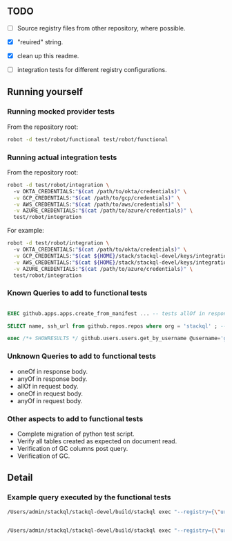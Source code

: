 

## TODO

- [ ] Source registry files from other repository, where possible.
- [x] "reuired" string.
- [x] clean up this readme.
- [ ] integration tests for different registry configurations.


## Running yourself

### Running mocked provider tests

From the repository root:

```sh
robot -d test/robot/functional test/robot/functional
```

### Running actual integration tests

From the repository root:

```sh
robot -d test/robot/integration \ 
  -v OKTA_CREDENTIALS:"$(cat /path/to/okta/credentials)" \
  -v GCP_CREDENTIALS:"$(cat /path/to/gcp/credentials)" \
  -v AWS_CREDENTIALS:"$(cat /path/to/aws/credentials)" \
  -v AZURE_CREDENTIALS:"$(cat /path/to/azure/credentials)" \
  test/robot/integration
```

For example:

```sh
robot -d test/robot/integration \ 
  -v OKTA_CREDENTIALS:"$(cat /path/to/okta/credentials)" \
  -v GCP_CREDENTIALS:"$(cat ${HOME}/stack/stackql-devel/keys/integration/stackql-dev-01-07d91f4abacf.json)" \
  -v AWS_CREDENTIALS:"$(cat ${HOME}/stack/stackql-devel/keys/integration/aws-auth-val.txt)" \
  -v AZURE_CREDENTIALS:"$(cat /path/to/azure/credentials)" \
  test/robot/integration
```


### Known Queries to add to functional tests

```sql

EXEC github.apps.apps.create_from_manifest ... -- tests allOf in response

SELECT name, ssh_url from github.repos.repos where org = 'stackql' ; -- tests straight to array response

exec /*+ SHOWRESULTS */ github.users.users.get_by_username @username='general-kroll-4-life'; -- was previously busted


```

### Unknown Queries to add to functional tests

- oneOf in response body.
- anyOf in response body.
- allOf in request body.
- oneOf in request body.
- anyOf in request body.


### Other aspects to add to functional tests

- Complete migration of python test script.
- Verify all tables created as expected on document read.
- Verification of GC columns post query.
- Verification of GC.

## Detail

### Example query executed by the functional tests

```bash
/Users/admin/stackql/stackql-devel/build/stackql exec "--registry={\"url\": \"file://${HOME}/stackql/stackql-devel/test/registry\", \"localDocRoot\": \"${HOME}/stackql/stackql-devel/test/registry\", \"useEmbedded\": false, \"verifyConfig\": {\"nopVerify\": true}}" "--auth={\"google\": {\"credentialsfilepath\": \"${HOME}/stackql/stackql-devel/test/assets/credentials/dummy/google/functional-test-dummy-sa-key.json\", \"type\": \"service_account\"}, \"okta\": {\"credentialsenvvar\": \"OKTA_SECRET_KEY\", \"type\": \"api_key\"}}" --tls.allowInsecure=true "select ipCidrRange, sum(5) cc  from  google.container.\`projects.aggregated.usableSubnetworks\` where projectsId = 'testing-project' group by \"ipCidrRange\" having sum(5) >= 5 order by ipCidrRange desc;"


/Users/admin/stackql/stackql-devel/build/stackql exec "--registry={\"url\": \"file://${HOME}/stackql/stackql-devel/test/empty\", \"localDocRoot\": \"${HOME}/stackql/stackql-devel/test/empty\", \"useEmbedded\": false, \"verifyConfig\": {\"nopVerify\": true}}" "--auth={\"google\": {\"credentialsfilepath\": \"${HOME}/stackql/stackql-devel/test/assets/credentials/dummy/google/functional-test-dummy-sa-key.json\", \"type\": \"service_account\"}, \"okta\": {\"credentialsenvvar\": \"OKTA_SECRET_KEY\", \"type\": \"api_key\"}}" --tls.allowInsecure=true "show providers;"
```


